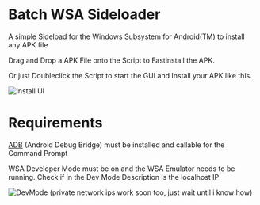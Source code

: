 # Batch WSA Sideloader

A simple Sideload for the Windows Subsystem for Android(TM) to install any APK file

Drag and Drop a APK File onto the Script to Fastinstall the APK.

Or just Doubleclick the Script to start the GUI and Install your APK like this.

![Install UI](https://i.imgur.com/WxxPzWh.png)

# Requirements
[ADB](https://developer.android.com/studio/command-line/adb) (Android Debug Bridge) must be installed and callable for the Command Prompt

WSA Developer Mode must be on and the WSA Emulator needs to be running.
Check if in the Dev Mode Description is the localhost IP

![DevMode](https://i.imgur.com/uUscf3u.png)
(private network ips work soon too, just wait until i know how)
